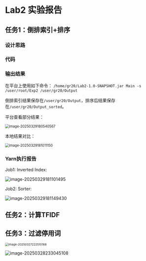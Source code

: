 # Lab2 实验报告

## 任务1：倒排索引+排序

### 设计思路



### 代码



### 输出结果

在平台上使用如下命令：
`/home/gr20/Lab2-1.0-SNAPSHOT.jar Main -s /user/root/Exp2 /user/gr20/Output`

倒排索引结果保存在`/user/gr20/Output`，排序后结果保存在`/user/gr20/Output_sorted`。

平台查看部分结果：

 <img src="C:\Users\勇者无惧\AppData\Roaming\Typora\typora-user-images\image-20250329180540567.png" alt="image-20250329180540567" style="zoom:80%;" />

本地结果对比：

<img src="C:\Users\勇者无惧\AppData\Roaming\Typora\typora-user-images\image-20250329181011150.png" alt="image-20250329181011150" style="zoom:80%;" />

### Yarn执行报告

Job1: Inverted Index:

![image-20250329181101495](C:\Users\勇者无惧\AppData\Roaming\Typora\typora-user-images\image-20250329181101495.png)

Job2: Sorter: 

![image-20250329181149430](C:\Users\勇者无惧\AppData\Roaming\Typora\typora-user-images\image-20250329181149430.png)







## 任务2：计算TFIDF





## 任务3：过滤停用词







<img src="C:\Users\勇者无惧\AppData\Roaming\Typora\typora-user-images\image-20250327222510168.png" alt="image-20250327222510168" style="zoom:67%;" />

![image-20250328233045108](C:\Users\勇者无惧\AppData\Roaming\Typora\typora-user-images\image-20250328233045108.png)